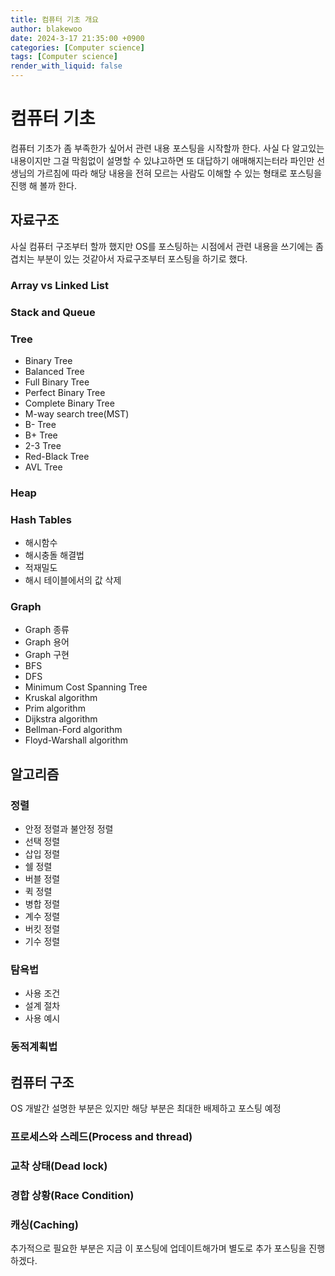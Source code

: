 ```yaml
---
title: 컴퓨터 기초 개요
author: blakewoo
date: 2024-3-17 21:35:00 +0900
categories: [Computer science]
tags: [Computer science]
render_with_liquid: false
---
```


# 컴퓨터 기초

컴퓨터 기초가 좀 부족한가 싶어서 관련 내용 포스팅을 시작할까 한다.
사실 다 알고있는 내용이지만 그걸 막힘없이 설명할 수 있냐고하면 또 대답하기 애매해지는터라
파인만 선생님의 가르침에 따라 해당 내용을 전혀 모르는 사람도 이해할 수 있는 형태로 포스팅을
진행 해 볼까 한다.

## 자료구조
사실 컴퓨터 구조부터 할까 했지만 OS를 포스팅하는 시점에서 관련 내용을 쓰기에는 좀 겹치는 부분이 있는 것같아서
자료구조부터 포스팅을 하기로 했다.

### Array vs Linked List
### Stack and Queue
### Tree
- Binary Tree
- Balanced Tree
- Full Binary Tree
- Perfect Binary Tree
- Complete Binary Tree
- M-way search tree(MST)
- B- Tree
- B+ Tree
- 2-3 Tree
- Red-Black Tree
- AVL Tree

### Heap
### Hash Tables
- 해시함수
- 해시충돌 해결법
- 적재밀도
- 해시 테이블에서의 값 삭제

### Graph
- Graph 종류
- Graph 용어  
- Graph 구현
- BFS
- DFS  
- Minimum Cost Spanning Tree
- Kruskal algorithm
- Prim algorithm
- Dijkstra algorithm
- Bellman-Ford algorithm
- Floyd-Warshall algorithm

## 알고리즘
### 정렬
- 안정 정렬과 불안정 정렬
- 선택 정렬
- 삽입 정렬
- 쉘 정렬
- 버블 정렬
- 퀵 정렬
- 병합 정렬
- 계수 정렬
- 버킷 정렬
- 기수 정렬

### 탐욕법
- 사용 조건
- 설계 절차
- 사용 예시

### 동적계획법


## 컴퓨터 구조
OS 개발간 설명한 부분은 있지만 해당 부분은 최대한 배제하고 포스팅 예정

### 프로세스와 스레드(Process and thread)
### 교착 상태(Dead lock)
### 경합 상황(Race Condition)
### 캐싱(Caching)

추가적으로 필요한 부분은 지금 이 포스팅에 업데이트해가며
별도로 추가 포스팅을 진행하겠다.
